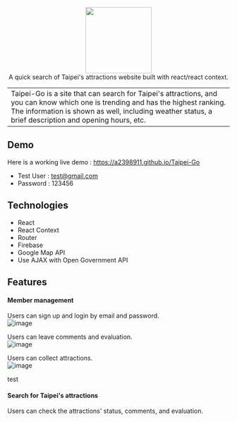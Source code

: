 <p align=center>
<img width="150" src="https://upload.cc/i1/2019/05/20/He3O08.png"/>
  <br/>
A quick search of Taipei's attractions website built with react/react context.<br/>
</p>

<table>
<tr>
<td>
  Taipei-Go is a site that can search for Taipei's attractions, and you can know which one is trending and has the highest ranking.
The information is shown as well, including weather status, a brief description and opening hours, etc.
</td>
</tr>
</table>

## Demo

Here is a working live demo : https://a2398911.github.io/Taipei-Go
* Test User : test@gmail.com
* Password : 123456

## Technologies

- React
- React Context
- Router
- Firebase
- Google Map API
- Use AJAX with Open Government API

## Features

#### Member management
Users can sign up and login by email and password.<br/>
![image](https://upload.cc/i1/2019/05/20/fU2TN3.png) <br/>

Users can leave comments and evaluation.<br/>
![image](https://upload.cc/i1/2019/05/20/5xfMFS.png) <br/>

Users can collect attractions. <br/>
![image](https://upload.cc/i1/2019/05/20/0FdUJe.png) <br/>

test
#### Search for Taipei's attractions
Users can check the attractions' status, comments, and evaluation.
